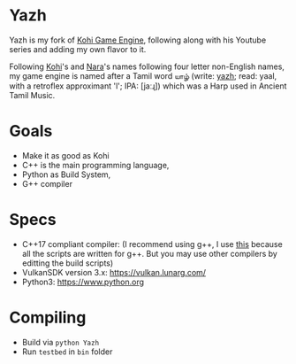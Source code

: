 # Yazh
Yazh is my fork of [Kohi Game Engine](https://github.com/travisvroman/kohi), following along with his Youtube series and adding my own flavor to it.

Following [Kohi](https://github.com/travisvroman/kohi)'s and [Nara](https://github.com/Eearslya/Nara)'s names following four letter non-English names, my game engine is named after a Tamil word யாழ்  (write: [yazh](https://en.wikipedia.org/wiki/Yazh); read: yaal, with a retroflex approximant 'l'; IPA: [jaːɻ]) which was a Harp used in Ancient Tamil Music.

# Goals
- Make it as good as Kohi
- C++ is the main programming language,
- Python as Build System,
- G++ compiler

# Specs
- C++17 compliant compiler: (I recommend using g++, I use [this](https://sourceforge.net/projects/mingw-w64/) because all the scripts are written for g++. But you may use other compilers by editting the build scripts)
- VulkanSDK version 3.x: https://vulkan.lunarg.com/
- Python3: https://www.python.org

# Compiling
- Build via `python Yazh`
- Run `testbed` in `bin` folder
